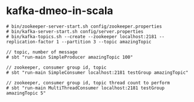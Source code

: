 # kafka-dmeo-in-scala

	# bin/zookeeper-server-start.sh config/zookeeper.properties
	# bin/kafka-server-start.sh config/server.properties
	# bin/kafka-topics.sh --create --zookeeper localhost:2181 --replication-factor 1 --partition 3 --topic amazingTopic

	// topic, number of message
	# sbt "run-main SimpleProducer amazingTopic 100"
	
	// zookeeper, consumer group id, topic
	# sbt "run-main SimpleConsumer localhost:2181 testGroup amazingTopic"
	
	// zookeeper, consumer group id, topic thread count to perform
	# sbt "run-main MultiThreadConsumer localhost:2181 testGroup amazingTopic 5"
